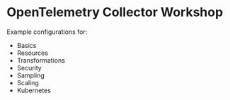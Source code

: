 # OpenTelemetry Collector Workshop

Example configurations for:
- Basics
- Resources
- Transformations
- Security
- Sampling
- Scaling
- Kubernetes